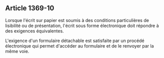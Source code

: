 Article 1369-10
----
Lorsque l'écrit sur papier est soumis à des conditions particulières de
lisibilité ou de présentation, l'écrit sous forme électronique doit répondre à
des exigences équivalentes.

L'exigence d'un formulaire détachable est satisfaite par un procédé électronique
qui permet d'accéder au formulaire et de le renvoyer par la même voie.
